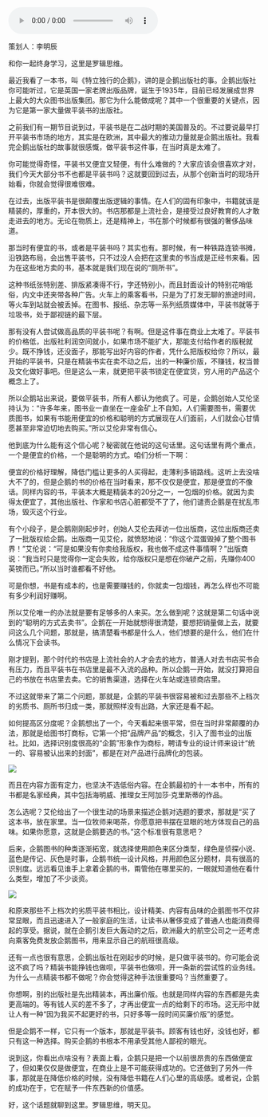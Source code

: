 <audio src="http://igetoss.cdn.igetget.com/mp3/201901/14/201901141314486881109453.mp3" controls="controls">您的浏览器不支持 audio 标签。</audio><p>策划人：李明辰</p><p>和你一起终身学习，这里是罗辑思维。</p><p>最近我看了一本书，叫《特立独行的企鹅》，讲的是企鹅出版社的事。企鹅出版社你可能听过，它是英国一家老牌出版品牌，诞生于1935年，目前已经发展成世界上最大的大众图书出版集团。那它为什么能做成呢？其中一个很重要的关键点，因为它是第一家大量做平装书的出版社。</p><p>之前我们有一期节目说到过，平装书是在二战时期的美国普及的。不过要说最早打开平装书市场的地方，其实是在欧洲，其中最大的推动力量就是企鹅出版社。我看完企鹅出版社的故事就很感慨，做平装书这件事，在当时真是太难了。</p><p>你可能觉得奇怪，平装书又便宜又轻便，有什么难做的？大家应该会很喜欢才对，我们今天大部分书不也都是平装书吗？这就要回到过去，从那个创新当时的现场开始看，你就会觉得很难很难。</p><p>在过去，出版平装书是很颠覆出版逻辑的事情。在人们的固有印象中，书籍就该是精装的，厚重的，开本很大的。书店那都是上流社会，是接受过良好教育的人才敢走进去的地方。无论在物质上，还是精神上，书在那个时候都有很强的奢侈品味道。</p><p>那当时有便宜的书，或者是平装书吗？其实也有。那时候，有一种铁路连锁书摊，沿铁路布局，会出售平装书，只不过没人会把在这里卖的书当成是正经书来看。因为在这些地方卖的书，基本就是我们现在说的“厕所书”。</p><p>这种书纸张特别差、排版紧凑得不行，字还特别小，而且封面设计的特别花哨低俗，内文中还夹带各种广告。火车上的乘客看书，只是为了打发无聊的旅途时间，等火车到站就会被丢掉。在图书、报纸、杂志等一系列纸质媒体中，平装书就等于垃圾书，处于鄙视链的最下层。</p><p>那有没有人尝试做高品质的平装书呢？有啊。但是这件事在商业上太难了。平装书的价格低，出版社利润空间就小，如果市场不能扩大，那能支付给作者的版税就少。既不挣钱，还没面子，那能写出好内容的作者，凭什么把版权给你？所以，最开始的平装书，只是在精装书实在卖不动之后，出的一种廉价版，不赚钱，权当普及文化做好事吧。但是这么一来，就更把平装书锁定在便宜货，穷人用的产品这个概念上了。</p><p>所以企鹅站出来说，要做平装书，所有人都认为他疯了。可是，企鹅创始人艾伦坚持认为：“许多年来，图书业一直坐在一座金矿上不自知，人们需要图书，需要优质图书，如果有书能用便宜的价格和聪明的方式展现在人们面前，人们就会心甘情愿甚至非常迫切地去购买。”所以艾伦非常有信心。</p><p>他到底为什么能有这个信心呢？秘密就在他说的这句话里。这句话里有两个重点，一个是便宜的价格，一个是聪明的方式。咱们分析一下啊：</p><p>便宜的价格好理解，降低门槛让更多的人买得起，走薄利多销路线。这听上去没啥大不了的，但是企鹅的书的价格在当时看来，那不仅仅是便宜，那是便宜的不像话。同样内容的书，平装本大概是精装本的20分之一，一包烟的价格。就因为卖得太便宜了，其他出版社、作家和书店心脏都受不了了，他们谴责企鹅是在扰乱市场，毁灭这个行业。</p><p>有个小段子，是企鹅刚刚起步时，创始人艾伦去拜访一位出版商，这位出版商还卖了一批版权给企鹅。出版商一见艾伦，就愤怒地说：“你这个混蛋毁掉了整个图书界！”艾伦说：“可是如果没有你卖给我版权，我也做不成这件事情啊？”出版商说：“我当时只是觉得你一定会失败，给你版权只是想在你破产之前，先赚你400英镑而已。”所以当时谁都看不好他。</p><p>可是你想，书是有成本的，也是需要赚钱的，你就卖一包烟钱，再怎么样也不可能有多少利润好赚啊。</p><p>所以艾伦唯一的办法就是要有足够多的人来买。怎么做到呢？这就是第二句话中说到的“聪明的方式去卖书”。企鹅在一开始就想得很清楚，要想把销量做上去，就要问这么几个问题，那就是，搞清楚看书都是什么人，他们想要的是什么，他们在什么情况下会读书。</p><p>刚才提到，那个时代的书店是上流社会的人才会去的地方，普通人对去书店买书会有压力，而且平装书在书店里是最不入流的品种。所以企鹅一开始，就没打算把自己的书放在书店里去卖。它的销售渠道，选择在火车站或连锁商店里。</p><p>不过这就带来了第二个问题，那就是，企鹅的平装书很容易被和过去那些不上档次的劣质书、厕所书归成一类，那就照样没有出路，大家还是看不起。</p><p> </p><p></p><p></p><p>如何提高区分度呢？企鹅想出了一个，今天看起来很平常，但在当时非常颠覆的办法，那就是给图书打商标，它第一个把“品牌产品”的概念，引入了图书业的出版社。比如，选择识别度很高的“企鹅”形象作为商标，聘请专业的设计师来设计“统一的、容易被认出来的封面”，都是在对产品进行品牌化的包装。</p><img src="https://piccdn.igetget.com/img/201901/14/201901141322065642542345.jpg" /><p>而且在内容方面有定力，也坚决不选低俗内容。在企鹅最初的十一本书中，所有的书都是名家经典，其中包括海明威、推理女王阿加莎·克里斯蒂的作品。</p><p>怎么选呢？艾伦给出了一个很生动的场景来描述企鹅对选题的要求，那就是“买了这本书，放在家里。当一位牧师来喝茶，你愿意把书摆在显眼的地方体现自己的品味。如果你愿意，这就是企鹅要选的书。”这个标准很有意思吧？</p><p> <p></p></p><p>后来，企鹅图书的种类逐渐拓宽，就选择使用颜色来区分类型，绿色是侦探小说、蓝色是传记、灰色是时事，企鹅书统一设计风格，并用颜色区分题材，具有很高的识别度。远远看见谁手上拿着企鹅的书，甭管他在哪里买的，一眼就知道他在看什么类型，增加了不少谈资。</p><img src="https://piccdn.igetget.com/img/201901/14/201901141322479097455190.jpg" /><p>和原来那些不上档次的劣质平装书相比，设计精美、内容有品味的企鹅图书不仅非常显眼，而且迅速进入了一般家庭的生活，让读书从奢侈变成了普通人也能消费得起的享受。据说，就在企鹅引发巨大轰动的之后，欧洲最大的航空公司之一还考虑向乘客免费发放企鹅图书，用来显示自己的航班很高级。</p><p>还有一点也很有意思，企鹅出版社在刚起步的时候，是只做平装书的。你可能会说这不疯了吗？精装书能挣钱也做呗，平装书也做呗，开一条新的尝试性的业务线。为什么一点精装书都不做呢？你会觉得这种手法很重要吗？当然重要了。</p><p>你想啊，别的出版社是先出精装本，再出廉价版。也就是同样内容的东西都是先卖更高端的。等有钱人买的差不多了，才再出便宜一点的给剩下的市场。这无形中就让人有一种“因为我买不起更好的书，只好多等一段时间买廉价版”的感觉。</p><p>但是企鹅不一样，它只有一个版本，那就是平装书。顾客有钱也好，没钱也好，都只有这一种选择。购买企鹅的书根本不用承受其他人鄙视的眼光。</p><p>说到这，你看出点啥没有？表面上看，企鹅只是把一个以前很昂贵的东西做便宜了，但如果仅仅是做便宜，在商业上是不可能获得成功的。它还做到了另外一件事，那就是在降低价格的时候，没有降低书籍在人们心里的高级感。或者说，企鹅的成功在于，它在赋予一件东西新的价值感。</p><p> <p></p></p><p>好，这个话题就聊到这里。罗辑思维，明天见。</p>